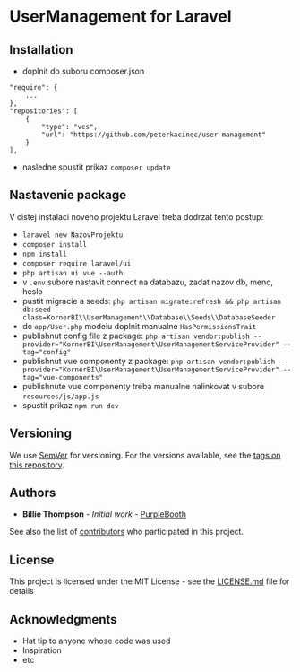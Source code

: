 # UserManagement for Laravel

## Installation

- doplnit do suboru composer.json
```
"require": {
    ...
},
"repositories": [
    {
        "type": "vcs",
        "url": "https://github.com/peterkacinec/user-management"
    }
],
```

- nasledne spustit prikaz `composer update`

## Nastavenie package

V cistej instalaci noveho projektu Laravel treba dodrzat tento postup:

- `laravel new NazovProjektu`
- `composer install`
- `npm install`
- `composer require laravel/ui`
- `php artisan ui vue --auth`
- v `.env` subore nastavit connect na databazu, zadat nazov db, meno, heslo
- pustit migracie a seeds:  `php artisan migrate:refresh && php artisan db:seed --class=KornerBI\\UserManagement\\Database\\Seeds\\DatabaseSeeder`
- do `app/User.php` modelu doplnit manualne `HasPermissionsTrait`
- publishnut config file z package: `php artisan vendor:publish --provider="KornerBI\UserManagement\UserManagementServiceProvider" --tag="config"`
- publishnut vue componenty z package: `php artisan vendor:publish --provider="KornerBI\UserManagement\UserManagementServiceProvider" --tag="vue-components"`
- publishnute vue componenty treba manualne nalinkovat v subore `resources/js/app.js`
- spustit prikaz `npm run dev`

## Versioning

We use [SemVer](http://semver.org/) for versioning. For the versions available, see the [tags on this repository](https://github.com/your/project/tags). 

## Authors

* **Billie Thompson** - *Initial work* - [PurpleBooth](https://github.com/PurpleBooth)

See also the list of [contributors](https://github.com/your/project/contributors) who participated in this project.

## License

This project is licensed under the MIT License - see the [LICENSE.md](LICENSE.md) file for details

## Acknowledgments

* Hat tip to anyone whose code was used
* Inspiration
* etc
